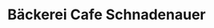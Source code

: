 ---
title: "Bäckerei Cafe Schnadenauer"
url: /aschach-an-der-steyr/baeckerei-cafe-schnadenauer/
shop: Bäckerei
---
